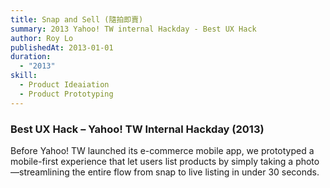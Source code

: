```yaml
---
title: Snap and Sell (隨拍即賣)
summary: 2013 Yahoo! TW internal Hackday - Best UX Hack
author: Roy Lo
publishedAt: 2013-01-01
duration:
  - "2013"
skill:
  - Product Ideaiation
  - Product Prototyping
---
```

### **Best UX Hack – Yahoo! TW Internal Hackday (2013)**

Before Yahoo! TW launched its e-commerce mobile app, we prototyped a mobile-first experience that let users list products by simply taking a photo—streamlining the entire flow from snap to live listing in under 30 seconds.